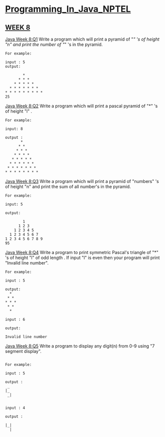 # [Programming_In_Java_NPTEL](https://github.com/omunite215/NPTEL-Programming-in-Java-Ultimate-Guide)


## [WEEK 8](https://github.com/omunite215/NPTEL-Programming-in-Java-Ultimate-Guide/tree/WEEK-8)

  [Java Week 8:Q1](https://github.com/omunite215/NPTEL-Programming-in-Java-Ultimate-Guide/blob/WEEK-8/Week8Assignment1.java) Write a program which will print a pyramid of  "*" 's of height "n" and print the number of "*" 's in the pyramid.
```text
For example:

input : 5
output:  

        *  
      * * *
    * * * * * 
  * * * * * * *
* * * * * * * * * 
25
```

  [Java Week 8:Q2](https://github.com/omunite215/NPTEL-Programming-in-Java-Ultimate-Guide/blob/WEEK-8/Week8Assignment2.java) Write a program which will print a pascal pyramid of  "*" 's of height "l" .
```text
For example:

input: 8

output :
       *      
      * * 
     * * *      
    * * * *     
   * * * * *   
  * * * * * * 
 * * * * * * * 
* * * * * * * *
```
  
  [Java Week 8:Q3](https://github.com/omunite215/NPTEL-Programming-in-Java-Ultimate-Guide/blob/WEEK-8/Week8Assignment3.java) Write a program which will print a pyramid of  "numbers" 's of height "n" and print the sum of all number's in the pyramid.
```text
For example:

input: 5

output: 

        1       
      1 2 3      
    1 2 3 4 5    
  1 2 3 4 5 6 7 
1 2 3 4 5 6 7 8 9 
95
```

  [Java Week 8:Q4](https://github.com/omunite215/NPTEL-Programming-in-Java-Ultimate-Guide/blob/WEEK-8/Week8Assignment4.java) Write a program to print symmetric Pascal's triangle of "*" 's of  height "l" of odd length . If input "l" is even then your program will print "Invalid line number".
```text
For example:

input : 5

output:
  *  
 * *
* * *
 * *
  *
  
input : 6

output:

Invalid line number
```

  [Java Week 8:Q5](https://github.com/omunite215/NPTEL-Programming-in-Java-Ultimate-Guide/blob/WEEK-8/Week8Assignment5.java) Write a program to display any digit(n) from 0-9 using "7 segment  display". 

```text

For example:

input : 5

output :
 _ 
|_ 
 _|


input : 4

output :

|_|
  |

```